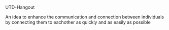 UTD-Hangout

An idea to enhance the communication and connection between individuals by connecting them to eachother as quickly and as easily as possible
